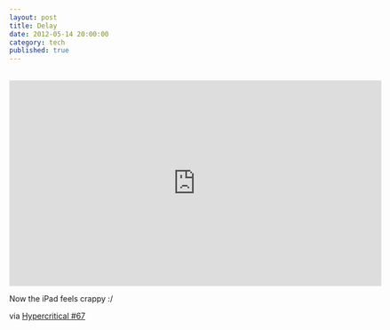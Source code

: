 ```yaml
---
layout: post
title: Delay
date: 2012-05-14 20:00:00
category: tech
published: true
---
```

<br>
<iframe width="670" height="370" src="https://www.youtube-nocookie.com/embed/vOvQCPLkPt4" frameborder="0" allowfullscreen></iframe>

Now the iPad feels crappy :/

via [Hypercritical #67](http://5by5.tv/hypercritical/67)

